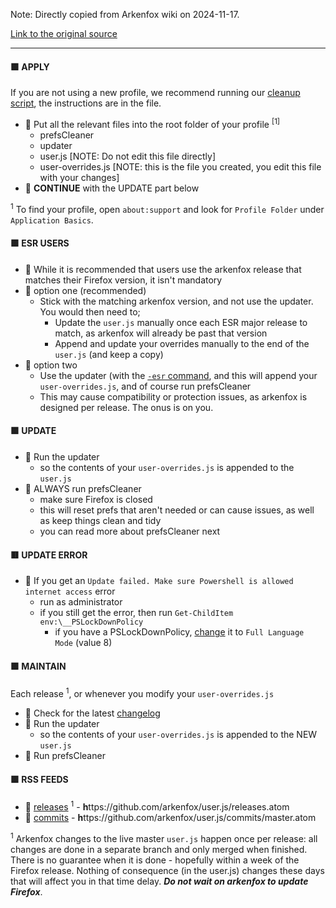 Note: Directly copied from Arkenfox wiki on 2024-11-17.

[Link to the original source](https://github.com/arkenfox/user.js/wiki/3.4-Apply-&-Update-&-Maintain)

---

#### 🟪 APPLY

If you are not using a new profile, we recommend running our [cleanup script](https://github.com/arkenfox/user.js/blob/master/scratchpad-scripts/arkenfox-cleanup.js), the instructions are in the file.

- 🔹 Put all the relevant files into the root folder of your profile <sup>[1]</sup>
  - prefsCleaner
  - updater
  - user.js [NOTE: Do not edit this file directly]
  - user-overrides.js [NOTE: this is the file you created, you edit this file with your changes]
- 🔽 **CONTINUE** with the UPDATE part below

<sup>1</sup> To find your profile, open `about:support` and look for `Profile Folder` under `Application Basics`.

#### 🟪 ESR USERS

- 🔹 While it is recommended that users use the arkenfox release that matches their Firefox version, it isn't mandatory
- 🔸 option one (recommended)
  - Stick with the matching arkenfox version, and not use the updater. You would then need to;
    - Update the `user.js` manually once each ESR major release to match, as arkenfox will already be past that version
    - Append and update your overrides manually to the end of the `user.js` (and keep a copy)
- 🔸 option two
  - Use the updater (with the [`-esr` command](https://github.com/arkenfox/user.js/wiki/5.1-Updater-[Options]), and this will append your `user-overrides.js`, and of course run prefsCleaner
  - This may cause compatibility or protection issues, as arkenfox is designed per release. The onus is on you.

#### 🟪 UPDATE

- 🔹 Run the updater
  - so the contents of your `user-overrides.js` is appended to the `user.js`
- 🔹 ALWAYS run prefsCleaner
  - make sure Firefox is closed
  - this will reset prefs that aren't needed or can cause issues, as well as keep things clean and tidy
  - you can read more about prefsCleaner next

#### 🟥 UPDATE ERROR

- 🔹 If you get an `Update failed. Make sure Powershell is allowed internet access` error
  - run as administrator
  - if you still get the error, then run `Get-ChildItem env:\__PSLockDownPolicy`
    - if you have a PSLockDownPolicy, [change](https://stackoverflow.com/questions/57032747/how-to-change-powershell-mode-to-fulllanguage-mode-from-constrained-mode#57032893) it to `Full Language Mode` (value 8)

#### 🟪 MAINTAIN

Each release <sup>1</sup>, or whenever you modify your `user-overrides.js`

- 🔹 Check for the latest [changelog](https://github.com/arkenfox/user.js/issues?utf8=✓&q=is%3Aissue+label%3Achangelog)
- 🔹 Run the updater
  - so the contents of your `user-overrides.js` is appended to the NEW `user.js`
- 🔹 Run prefsCleaner

#### 🟪 RSS FEEDS

- 🔹 [releases](https://github.com/arkenfox/user.js/releases.atom) <sup>1</sup> - **h**ttps://github.com/arkenfox/user.js/releases.atom
- 🔹 [commits](https://github.com/arkenfox/user.js/commits/master.atom) - **h**ttps://github.com/arkenfox/user.js/commits/master.atom

<sup>1</sup> Arkenfox changes to the live master `user.js` happen once per release: all changes are done in a separate branch and only merged when finished. There is no guarantee when it is done - hopefully within a week of the Firefox release. Nothing of consequence (in the user.js) changes these days that will affect you in that time delay. **_Do not wait on arkenfox to update Firefox_**.

